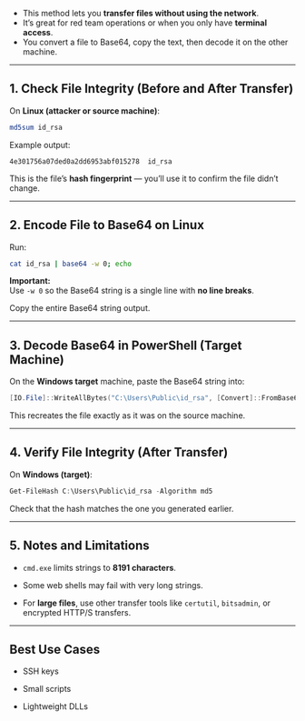 

- This method lets you **transfer files without using the network**.  
- It’s great for red team operations or when you only have **terminal access**.  
- You convert a file to Base64, copy the text, then decode it on the other machine.

---

## 1. Check File Integrity (Before and After Transfer)

On **Linux (attacker or source machine)**:

```bash
md5sum id_rsa
```

Example output:

```
4e301756a07ded0a2dd6953abf015278  id_rsa
```

This is the file’s **hash fingerprint** — you’ll use it to confirm the file didn’t change.

---

## 2. Encode File to Base64 on Linux

Run:

```bash
cat id_rsa | base64 -w 0; echo
```

**Important:**  
Use `-w 0` so the Base64 string is a single line with **no line breaks**.

Copy the entire Base64 string output.

---

## 3. Decode Base64 in PowerShell (Target Machine)

On the **Windows target** machine, paste the Base64 string into:

```powershell
[IO.File]::WriteAllBytes("C:\Users\Public\id_rsa", [Convert]::FromBase64String("PASTE-YOUR-BASE64-HERE"))
```

This recreates the file exactly as it was on the source machine.

---

## 4. Verify File Integrity (After Transfer)

On **Windows (target)**:

```powershell
Get-FileHash C:\Users\Public\id_rsa -Algorithm md5
```

Check that the hash matches the one you generated earlier.

---

## 5. Notes and Limitations

- `cmd.exe` limits strings to **8191 characters**.
    
- Some web shells may fail with very long strings.
    
- For **large files**, use other transfer tools like `certutil`, `bitsadmin`, or encrypted HTTP/S transfers.
    

---

## Best Use Cases

- SSH keys
    
- Small scripts
    
- Lightweight DLLs
    

